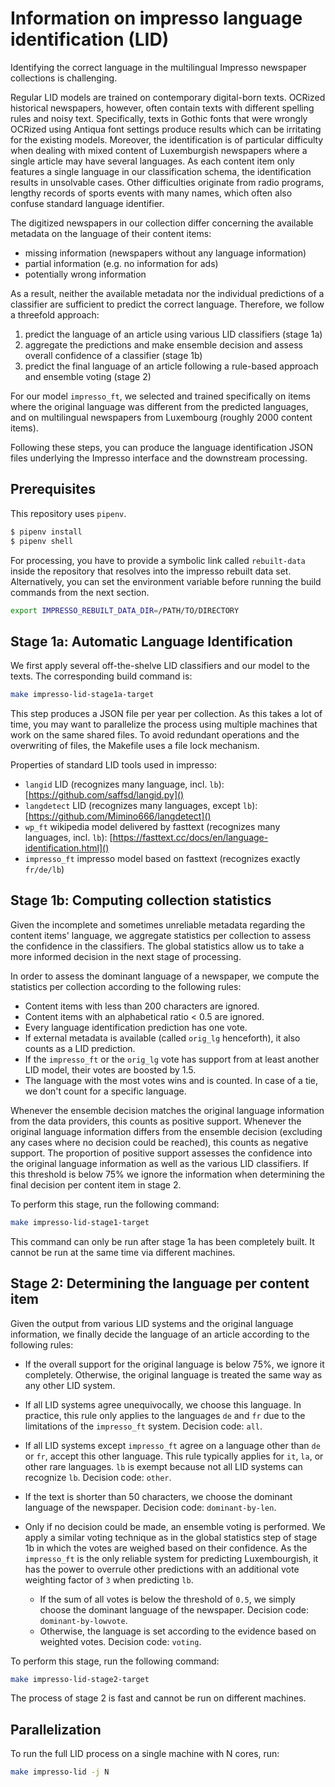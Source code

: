 # Information on impresso language identification (LID)

Identifying the correct language in the multilingual Impresso newspaper collections is challenging. 

Regular LID models are trained on contemporary digital-born texts. OCRized historical newspapers, however, often contain texts with different spelling rules and noisy text. Specifically, texts in Gothic fonts that were wrongly OCRized using Antiqua font settings produce results which can be irritating for the existing models. Moreover, the identification is of particular difficulty when dealing with mixed content of Luxemburgish newspapers where a single article may have several languages. As each content item only features a single language in our classification schema, the identification results in unsolvable cases. Other difficulties originate from radio programs, lengthy records of sports events with many names, which often also confuse standard language identifier.



The digitized newspapers in our collection differ concerning the available metadata on the language of their content items:

* missing information (newspapers without any language information)
* partial information (e.g. no information for ads)
* potentially wrong information



As a result, neither the available metadata nor the individual predictions of a classifier are sufficient to predict the correct language. Therefore, we follow a threefold approach:

1. predict the language of an article using various LID classifiers (stage 1a)
2. aggregate the predictions and make ensemble decision and assess overall confidence of a classifier (stage 1b)
3. predict the final language of an article following a rule-based approach and ensemble voting (stage 2)



For our model `impresso_ft`, we selected and trained specifically on items where the original language was different from the predicted languages, and on multilingual newspapers from Luxembourg (roughly 2000 content items).

Following these steps, you can produce the language identification JSON files underlying the Impresso interface and the downstream processing.

## Prerequisites

This repository uses `pipenv`.

```bash
$ pipenv install  
$ pipenv shell
```

For processing, you have to provide a symbolic link called `rebuilt-data` inside the repository that resolves into the impresso rebuilt data set. Alternatively, you can set the environment variable before running the build commands from the next section.

```bash
export IMPRESSO_REBUILT_DATA_DIR=/PATH/TO/DIRECTORY
```


## Stage 1a: Automatic Language Identification

We first apply several off-the-shelve LID classifiers and our model to the
texts. The corresponding build command is:

```bash
make impresso-lid-stage1a-target
```

This step produces a JSON file per year per collection. As this takes a lot of time, you may want to parallelize the process using multiple machines that work on the same shared files. To avoid redundant operations and the overwriting of files, the Makefile uses a file lock mechanism.

Properties of standard LID tools used in impresso:

  - `langid` LID (recognizes many language, incl. `lb`):
    [https://github.com/saffsd/langid.py]()
  - `langdetect` LID (recognizes many languages, except `lb`):
    [https://github.com/Mimino666/langdetect]()
  - `wp_ft` wikipedia model delivered by fasttext (recognizes many languages,
      incl. `lb`): [https://fasttext.cc/docs/en/language-identification.html]()
  - `impresso_ft` impresso model based on fasttext (recognizes exactly `fr/de/lb`)


## Stage 1b: Computing collection statistics

Given the incomplete and sometimes unreliable metadata regarding the content items' language, we aggregate statistics per collection to assess the confidence in the classifiers. The global statistics allow us to take a more informed decision in the next stage of processing.

In order to assess the dominant language of a newspaper, we compute the statistics per collection according to the following rules:

  - Content items with less than 200 characters are ignored.
  - Content items with an alphabetical ratio < 0.5 are ignored.
  - Every language identification prediction has one vote.
  - If external metadata is available (called `orig_lg` henceforth), it also counts as
    a LID prediction.
  - If the `impresso_ft` or the `orig_lg` vote has support from at least another LID
    model, their votes are boosted by 1.5.
  - The language with the most votes wins and is counted. In case of a tie, we
    don't count for a specific language.

Whenever the ensemble decision matches the original language information from the data providers, this counts as positive support. Whenever the original language information differs from the ensemble decision (excluding any cases where no decision could be reached), this counts as negative support. The proportion of positive support assesses the confidence into the original language information as well as the various LID classifiers. If this threshold is below 75% we ignore the information when determining the final decision per content item in stage 2.

To perform this stage, run the following command:

```bash
make impresso-lid-stage1-target
```

This command can only be run after stage 1a has been completely built. It cannot be run at the same time via different machines. 

## Stage 2: Determining the language per content item

Given the output from various LID systems and the original language information, we finally decide the language of an article according to the following rules:

 - If the overall support for the original language is below 75%, we ignore it completely. Otherwise, the original language is treated the same way as any other LID system.

 - If all LID systems agree unequivocally, we choose this language. In practice, this rule only applies to the languages `de` and `fr` due to the limitations of the `impresso_ft` system. Decision code: `all`.

 - If all LID systems except `impresso_ft` agree on a language other than `de` or `fr`, accept this other language. This rule typically applies for `it`, `la`, or other rare languages.  `lb` is exempt because not all LID systems can recognize `lb`. Decision code: `other`.

 - If the text is shorter than 50 characters, we choose the dominant language of the newspaper. Decision code: `dominant-by-len`.

 - Only if no decision could be made, an ensemble voting is performed. We apply a similar voting technique as in the global statistics step of stage 1b in which the votes are weighed based on their confidence. As the `impresso_ft` is the only reliable system for predicting Luxembourgish, it has the power to overrule other predictions with an additional vote weighting factor of `3` when predicting `lb`.
   
    - If the sum of all votes is below the threshold of `0.5`, we simply choose the dominant language of the newspaper. Decision code: `dominant-by-lowvote`.
    - Otherwise, the language is set according to the evidence based on weighted votes. Decision code: `voting`.

To perform this stage, run the following command:

```bash
make impresso-lid-stage2-target
```

The process of stage 2 is fast and cannot be run on different machines.

## Parallelization
To run the full LID process on a single machine with N cores, run:

```bash
make impresso-lid -j N
```
